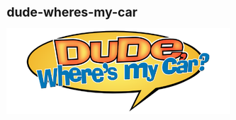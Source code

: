 # dude-wheres-my-car

![Dude, Where's My Car?][logo]

[logo]: assets/dude-wheres-my-car.png "Dude, Where's My Car?"
